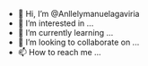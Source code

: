 - 👋 Hi, I’m @Anllelymanuelagaviria
- 👀 I’m interested in ...
- 🌱 I’m currently learning ...
- 💞️ I’m looking to collaborate on ...
- 📫 How to reach me ...

<!---
Anllelymanuelagaviria/Anllelymanuelagaviria is a ✨ special ✨ repository because its `README.md` (this file) appears on your GitHub profile.
You can click the Preview link to take a look at your changes.
--->
